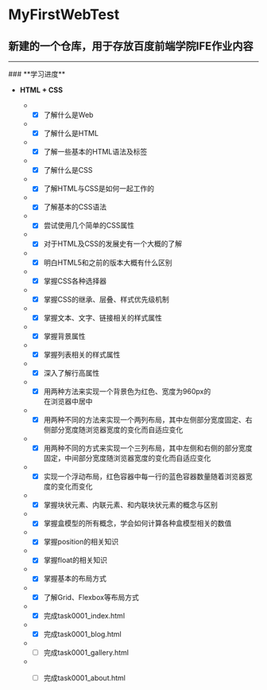 # MyFirstWebTest
## **新建的一个仓库，用于存放百度前端学院IFE作业内容**

<hr>
### **学习进度**

* **HTML + CSS**

    * - [X] 了解什么是Web
    * - [X] 了解什么是HTML
    * - [X] 了解一些基本的HTML语法及标签
    * - [X] 了解什么是CSS
    * - [X] 了解HTML与CSS是如何一起工作的
    * - [X] 了解基本的CSS语法
    * - [X] 尝试使用几个简单的CSS属性
    * - [X] 对于HTML及CSS的发展史有一个大概的了解
    * - [X] 明白HTML5和之前的版本大概有什么区别
    * - [X] 掌握CSS各种选择器
    * - [X] 掌握CSS的继承、层叠、样式优先级机制
    * - [X] 掌握文本、文字、链接相关的样式属性
    * - [X] 掌握背景属性
    * - [X] 掌握列表相关的样式属性
    * - [X] 深入了解行高属性
    * - [X] 用两种方法来实现一个背景色为红色、宽度为960px的<DIV>在浏览器中居中
    * - [X] 用两种不同的方法来实现一个两列布局，其中左侧部分宽度固定、右侧部分宽度随浏览器宽度的变化而自适应变化   
    * - [X] 用两种不同的方式来实现一个三列布局，其中左侧和右侧的部分宽度固定，中间部分宽度随浏览器宽度的变化而自适应变化
    * - [X] 实现一个浮动布局，红色容器中每一行的蓝色容器数量随着浏览器宽度的变化而变化 
    * - [X] 掌握块状元素、内联元素、和内联块状元素的概念与区别
    * - [X] 掌握盒模型的所有概念，学会如何计算各种盒模型相关的数值
    * - [X] 掌握position的相关知识
    * - [X] 掌握float的相关知识
    * - [X] 掌握基本的布局方式
    * - [X] 了解Grid、Flexbox等布局方式
    * - [X] 完成task0001_index.html
    * - [X] 完成task0001_blog.html
    * - [ ] 完成task0001_gallery.html
    * - [ ] 完成task0001_about.html
    